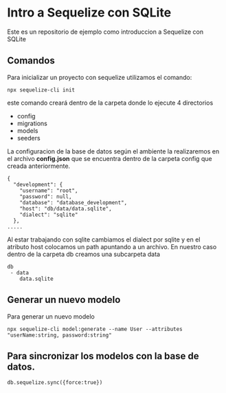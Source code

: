 # Intro a Sequelize con SQLite

Este es un repositorio de ejemplo como introduccion a Sequelize con SQLite

## Comandos

Para inicializar un proyecto con sequelize utilizamos el comando:

```
npx sequelize-cli init
```

este comando creará dentro de la carpeta donde lo ejecute 4 directorios

- config
- migrations
- models
- seeders

La configuracion de la base de datos según el ambiente la realizaremos en el archivo **config.json** que se encuentra dentro de la carpeta config que creada anteriormente.

```
{
  "development": {
    "username": "root",
    "password": null,
    "database": "database_development",
    "host": "db/data/data.sqlite",
    "dialect": "sqlite"
  },
.....
```

Al estar trabajando con sqlite cambiamos el dialect por sqlite y en el atributo host colocamos un path apuntando a un archivo. En nuestro caso dentro de la carpeta db creamos una subcarpeta data

```
db
 - data
    data.sqlite
```

## Generar un nuevo modelo

Para generar un nuevo modelo

```
npx sequelize-cli model:generate --name User --attributes "userName:string, password:string"
```

## Para sincronizar los modelos con la base de datos.

```
db.sequelize.sync({force:true})
```
